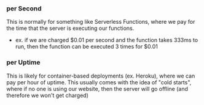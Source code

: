 
### per Second
This is normally for something like Serverless Functions, where we pay for the time that the server is executing our functions. 
- ex. if we are charged $0.01 per second and the function takes 333ms to run, then the function can be executed 3 times for $0.01

### per Uptime
This is likely for container-based deployments (ex. Heroku), where we can pay per hour of uptime. This usually comes with the idea of "cold starts", where if no one is using our website, then the server will go offline (and therefore we won't get charged)
